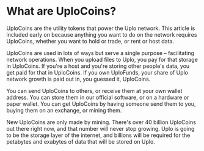 # What are UploCoins?

UploCoins are the utility tokens that power the Uplo network. This article is included early on because anything you want to do on the network requires UploCoins, whether you want to hold or trade, or rent or host data.

UploCoins are used in lots of ways but serve a single purpose – facilitating network operations. When you upload files to Uplo, you pay for that storage in UploCoins. If you're a host and you're storing other people's data, you get paid for that in UploCoins. If you own UploFunds, your share of Uplo network growth is paid out in, you guessed it, UploCoins.

You can send UploCoins to others, or receive them at your own wallet address. You can store them in our official software, or on a hardware or paper wallet. You can get UploCoins by having someone send them to you, buying them on an exchange, or mining them.

New UploCoins are only made by mining. There's over 40 billion UploCoins out there right now, and that number will never stop growing. Uplo is going to be the storage layer of the internet, and billions will be required for the petabytes and exabytes of data that will be stored on Uplo.


